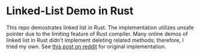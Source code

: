 # Linked-List Demo in Rust

This repo demostrates linked list in Rust.  The implementation utilizes unsafe pointer due to the limiting feature of Rust compiler.  Many online demos of linked list in Rust didn't implement deleting related methods; therefore, I tried my own.  See [this post on reddit](https://www.reddit.com/r/rust/comments/2mrbhg/linked_list_generics_problem_unsafe_with_raw/) for original implementation.
